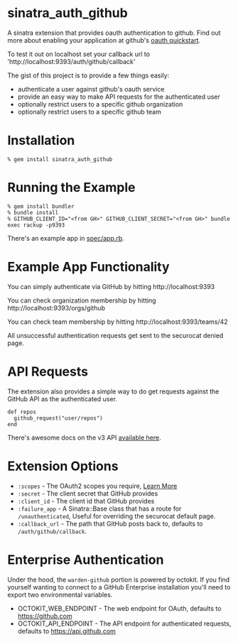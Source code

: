 sinatra_auth_github
===================

A sinatra extension that provides oauth authentication to github.  Find out more about enabling your application at github's [oauth quickstart](http://gist.github.com/419219).

To test it out on localhost set your callback url to 'http://localhost:9393/auth/github/callback'

The gist of this project is to provide a few things easily:

* authenticate a user against github's oauth service
* provide an easy way to make API requests for the authenticated user
* optionally restrict users to a specific github organization
* optionally restrict users to a specific github team

Installation
============

    % gem install sinatra_auth_github

Running the Example
===================
    % gem install bundler
    % bundle install
    % GITHUB_CLIENT_ID="<from GH>" GITHUB_CLIENT_SECRET="<from GH>" bundle exec rackup -p9393

There's an example app in [spec/app.rb](/spec/app.rb).

Example App Functionality
=========================

You can simply authenticate via GitHub by hitting http://localhost:9393

You can check organization membership by hitting http://localhost:9393/orgs/github

You can check team membership by hitting http://localhost:9393/teams/42

All unsuccessful authentication requests get sent to the securocat denied page.

API Requests
============

The extension also provides a simple way to do get requests against the
GitHub API as the authenticated user.

    def repos
      github_request("user/repos")
    end

There's awesome docs on the v3 API [available here](http://developer.github.com/v3/).

Extension Options
=================

* `:scopes`       - The OAuth2 scopes you require, [Learn More](http://gist.github.com/419219)
* `:secret`       - The client secret that GitHub provides
* `:client_id`    - The client id that GitHub provides
* `:failure_app`  - A Sinatra::Base class that has a route for `/unauthenticated`, Useful for overriding the securocat default page.
* `:callback_url` - The path that GitHub posts back to, defaults to `/auth/github/callback`.

Enterprise Authentication
=========================

Under the hood, the `warden-github` portion is powered by octokit.  If you find yourself wanting to connect to a GitHub Enterprise installation you'll need to export two environmental variables.

* OCTOKIT_WEB_ENDPOINT - The web endpoint for OAuth, defaults to https://github.com
* OCTOKIT_API_ENDPOINT - The API endpoint for authenticated requests, defaults to https://api.github.com
